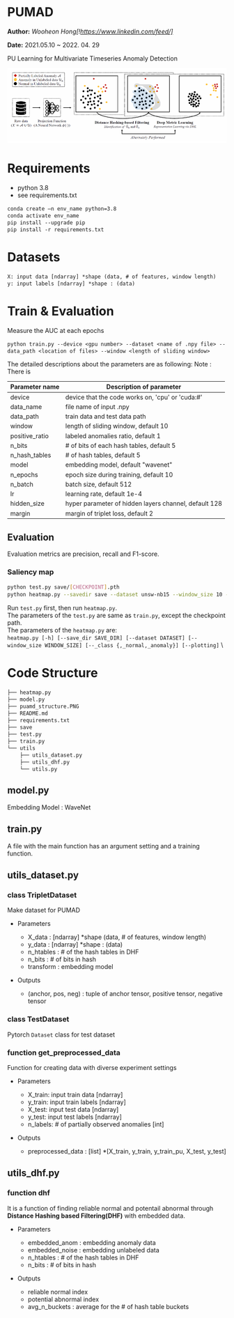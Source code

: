 
PUMAD 
==============

**Author:** *Wooheon Hong[!https://www.linkedin.com/feed/]*

**Date:** 2021.05.10 ~ 2022. 04. 29

PU Learning for Multivariate Timeseries Anomaly Detection 

![pumad](puamd_structure.PNG)

# Requirements

- python 3.8
- see requirements.txt

```
conda create –n env_name python=3.8
conda activate env_name
pip install --upgrade pip
pip install -r requirements.txt
```

# Datasets 

```
X: input data [ndarray] *shape (data, # of features, window length) 
y: input labels [ndarray] *shape : (data) 
```

# Train & Evaluation 

Measure the AUC at each epochs 

```
python train.py --device <gpu number> --dataset <name of .npy file> --data_path <location of files> --window <length of sliding window> 
```

The detailed descriptions about the parameters are as following:
Note : There is 

| Parameter name | Description of parameter |
| --- | --- |
| device | device that the code works on, 'cpu' or 'cuda:\#' | 
| data_name | file name of input .npy |
| data_path | train data and test data path |
| window | length of sliding window, default 10 |
| positive_ratio | labeled anomalies ratio, default 1 |
| n_bits | # of bits of each hash tables, default 5|
| n_hash_tables | # of hash tables, default 5|
| model | embedding model, default "wavenet" |
| n_epochs | epoch size during training, default 10|
| n_batch | batch size, default 512 |
| lr | learning rate, default 1e-4 |
| hidden_size | hyper parameter of hidden layers channel, default 128 |
| margin | margin of triplet loss, default 2 |

## Evaluation 

Evaluation metrics are precision, recall and F1-score.


### Saliency map
```sh
python test.py save/[CHECKPOINT].pth
python heatmap.py --savedir save --dataset unsw-nb15 --window_size 10 --plotting
```
Run `test.py` first, then run `heatmap.py`. \
The parameters of the `test.py` are same as `train.py`, except the checkpoint path.\
The parameters of the `heatmap.py` are:\
`heatmap.py [-h] [--save_dir SAVE_DIR] [--dataset DATASET] [--window_size WINDOW_SIZE] [--_class {,_normal,_anomaly}] [--plotting]` \

# Code Structure 

```
├── heatmap.py
├── model.py
├── puamd_structure.PNG
├── README.md
├── requirements.txt
├── save
├── test.py
├── train.py
└── utils
    ├── utils_dataset.py
    ├── utils_dhf.py
    └── utils.py
```

## model.py 

Embedding Model : WaveNet 

## train.py 

A file with the main function has an argument setting and a training function.

## utils_dataset.py 

### class TripletDataset 

Make dataset for PUMAD 

- Parameters 
  - X_data : [ndarray] \*shape (data, # of features, window length) 
  - y_data : [ndarray] \*shape : (data) 
  - n_htables : # of the hash tables in DHF 
  - n_bits : # of bits in hash 
  - transform : embedding model 


- Outputs 
  - (anchor, pos, neg) : tuple of anchor tensor, positive tensor, negative tensor 

### class TestDataset

Pytorch `Dataset` class for test dataset 

### function get_preprocessed_data

Function for creating data with diverse experiment settings 

- Parameters 
  - X_train: input train data [ndarray]
  - y_train: input train labels [ndarray]
  - X_test: input test data [ndarray]
  - y_test: input test labels [ndarray]
  - n_labels: # of partially observed anomalies [int]

- Outputs 
  - preprocessed_data : [list] \*[X_train, y_train, y_train_pu, X_test, y_test]

## utils_dhf.py

### function dhf

It is a function of finding reliable normal and potentail abnormal through **Distance Hashing based Filtering(DHF)** with embedded data.

- Parameters 
  - embedded_anom : embedding anomaly data 
  - embedded_noise : embedding unlabeled data 
  - n_htables : # of the hash tables in DHF 
  - n_bits : # of bits in hash 

- Outputs 
  - reliable normal index 
  - potential abnormal index 
  - avg_n_buckets : average for the # of hash table buckets 

